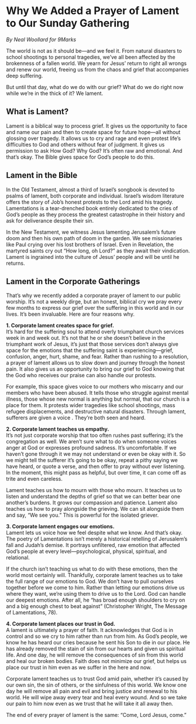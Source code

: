 # Why We Added a Prayer of Lament to Our Sunday Gathering

*By Neal Woollard for 9Marks*

The world is not as it should be—and we feel it. From natural disasters to school shootings to personal tragedies, we’ve all been affected by the brokenness of a fallen world. We yearn for Jesus’ return to right all wrongs and renew our world, freeing us from the chaos and grief that accompanies deep suffering.

But until that day, what do we do with our grief? What do we do right now while we’re in the thick of it? We lament.
## What is Lament?
Lament is a biblical way to process grief. It gives us the opportunity to face and name our pain and then to create space for future hope—all without glossing over tragedy. It allows us to cry and rage and even protest life’s difficulties to God and others without fear of judgment. It gives us permission to ask How God? Why God? It’s often raw and emotional. And that’s okay. The Bible gives space for God’s people to do this.
## Lament in the Bible
In the Old Testament, almost a third of Israel’s songbook is devoted to psalms of lament, both corporate and individual. Israel’s wisdom literature offers the story of Job’s honest protests to the Lord amid his tragedy. Lamentations is a tear-drenched book entirely dedicated to the cries of God’s people as they process the greatest catastrophe in their history and ask for deliverance despite their sin.

In the New Testament, we witness Jesus lamenting Jerusalem’s future doom and then his own path of doom in the garden. We see missionaries like Paul crying over his lost brothers of Israel. Even in Revelation, the martyred saints cry out “How long, oh Lord?” as they await their vindication. Lament is ingrained into the culture of Jesus’ people and will be until he returns.
## Lament in the Corporate Gatherings
That’s why we recently added a corporate prayer of lament to our public worship. It’s not a weekly dirge, but an honest, biblical cry we pray every few months to express our grief over the suffering in this world and in our lives. It’s been invaluable. Here are four reasons why.

**1. Corporate lament creates space for grief.**  
It’s hard for the suffering soul to attend overly triumphant church services week in and week out. It’s not that he or she doesn’t believe in the triumphant work of Jesus, it’s just that those services don’t always give space for the emotions that the suffering saint is experiencing—grief, confusion, anger, hurt, shame, and fear. Rather than rushing to a resolution, a prayer of lament allows us to slow down and journey through the honest pain. It also gives us an opportunity to bring our grief to God knowing that the God who receives our praise can also handle our protests.

For example, this space gives voice to our mothers who miscarry and our members who have been abused. It tells those who struggle against mental illness, those whose new normal is anything but normal, that our church is a place for them. It protests wider tragedies like school shootings, mass refugee displacements, and destructive natural disasters. Through lament, sufferers are given a voice . They’re both seen and heard.

**2. Corporate lament teaches us empathy.**  
It’s not just corporate worship that too often rushes past suffering; it’s the congregation as well. We aren’t sure what to do when someone voices anger at God or expresses profound sadness. It’s uncomfortable. If we haven’t gone through it we may not understand or even be okay with it. So we might tell the sufferer it’s going to be okay, repeat a pithy saying we have heard, or quote a verse, and then offer to pray without ever listening. In the moment, this might pass as helpful, but over time, it can come off as trite and even careless.

Lament teaches us how to mourn with those who mourn. It teaches us to listen and understand the depths of grief so that we can better bear one another’s burdens. It grows our compassion and patience. Lament also teaches us how to pray alongside the grieving. We can sit alongside them and say, “We see you.” This is powerful for the isolated griever.

**3. Corporate lament engages our emotions.**  
Lament lets us voice how we feel despite what we know. And that’s okay. The poetry of Lamentations isn’t merely a historical retelling of Jerusalem’s fall and Judah’s demise. It portrays unfiltered, raw emotion that affected God’s people at every level—psychological, physical, spiritual, and relational.

If the church isn’t teaching us what to do with these emotions, then the world most certainly will. Thankfully, corporate lament teaches us to take the full range of our emotions to God. We don’t have to pull ourselves together before we come to him. Rather than letting our emotions drive us where they want, we’re using them to drive us to the Lord. God can handle our deepest emotions. After all, he “has broad enough shoulders to cry on and a big enough chest to beat against” (Christopher Wright, The Message of Lamentations, 78).

**4. Corporate lament places our trust in God.**  
A lament is ultimately a prayer of faith. It acknowledges that God is in control and so we cry to him rather than run from him. As God’s people, we know he has heard our cries because he sent his Son to die in our place. He has already removed the stain of sin from our hearts and given us spiritual life. And one day, he will remove the consequences of sin from this world and heal our broken bodies. Faith does not minimize our grief, but helps us place our trust in him even as we suffer in the here and now.

Corporate lament teaches us to trust God amid pain, whether it’s caused by our own sin, the sin of others, or the sinfulness of this world. We know one day he will remove all pain and evil and bring justice and renewal to his world. He will wipe away every tear and heal every wound. And so we take our pain to him now even as we trust that he will take it all away then.

The end of every prayer of lament is the same: “Come, Lord Jesus, come.”